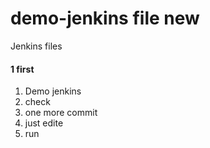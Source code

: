 # demo-jenkins file new
Jenkins files
#### 1 first
1. Demo jenkins
2. check 
3. one more commit 
4. just edite
5. run

